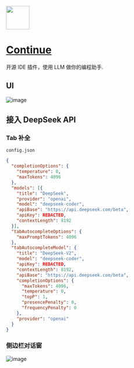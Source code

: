 <img src="https://github.com/deepseek-ai/awesome-deepseek-integration/assets/59196087/e4d082de-6f64-44b9-beaa-0de55d70cfab" width="64" height="auto" /> 

# [Continue](https://continue.dev/)

开源 IDE 插件，使用 LLM 做你的编程助手.

## UI

![image](https://github.com/deepseek-ai/awesome-deepseek-integration/assets/59196087/094e9dc8-03d0-493d-95fb-6129a42a35bd)


## 接入 DeepSeek API

### Tab 补全

    config.json

```json
{
  "completionOptions": {
    "temperature": 0,
    "maxTokens": 4096
  },
  "models": [{
    "title": "DeepSeek",
    "provider": "openai",
    "model": "deepseek-coder",
    "apiBase": "https://api.deepseek.com/beta",
    "apiKey": REDACTED,
    "contextLength": 8192
  }],
  "tabAutocompleteOptions": {
    "maxPromptTokens": 4096
  },
  "tabAutocompleteModel": {
    "title": "DeepSeek-V2",
    "model": "deepseek-coder",
    "apiKey": REDACTED,
    "contextLength": 8192,
    "apiBase": "https://api.deepseek.com/beta",
    "completionOptions": {
      "maxTokens": 4096,
      "temperature": 0,
      "topP": 1,
      "presencePenalty": 0,
      "frequencyPenalty": 0
    },
    "provider": "openai"
  }
}
```

### 侧边栏对话窗

![image](https://github.com/deepseek-ai/awesome-deepseek-integration/assets/13600976/7114a8ef-c20a-4f06-91b3-2399c6b77b2d)
